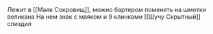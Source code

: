 Лежит в [[Маяк Сокровищ]], можно бартером поменять на шмотки великана
На нем знак с маяком и 9 клинками
[[Шучу Скрытный]] спиздил